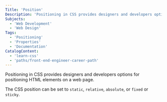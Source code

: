 ```yaml
---
Title: 'Position'
Description: 'Positioning in CSS provides designers and developers options for positioning HTML elements on a web page. The CSS position can be set to static, relative, absolute, or fixed or sticky.'
Subjects:
  - 'Web Development'
  - 'Web Design'
Tags:
  - 'Positioning'
  - 'Properties'
  - 'Documentation'
CatalogContent:
  - 'learn-css'
  - 'paths/front-end-engineer-career-path'
---
```


Positioning in CSS provides designers and developers options for positioning HTML elements on a web page.

The CSS position can be set to `static`, `relative`, `absolute`, or `fixed` or `sticky`.
